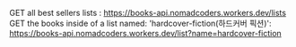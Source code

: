GET all best sellers lists : https://books-api.nomadcoders.workers.dev/lists
GET the books inside of a list named: 'hardcover-fiction(하드커버 픽션)': https://books-api.nomadcoders.workers.dev/list?name=hardcover-fiction
